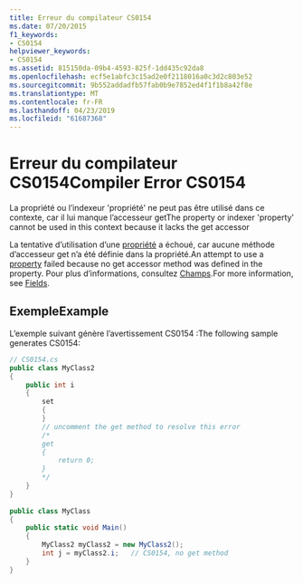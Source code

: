 ```yaml
---
title: Erreur du compilateur CS0154
ms.date: 07/20/2015
f1_keywords:
- CS0154
helpviewer_keywords:
- CS0154
ms.assetid: 815150da-09b4-4593-825f-1dd435c92da8
ms.openlocfilehash: ecf5e1abfc3c15ad2e0f2118016a0c3d2c803e52
ms.sourcegitcommit: 9b552addadfb57fab0b9e7852ed4f1f1b8a42f8e
ms.translationtype: MT
ms.contentlocale: fr-FR
ms.lasthandoff: 04/23/2019
ms.locfileid: "61687368"
---
```

# <a name="compiler-error-cs0154"></a><span data-ttu-id="fe88b-102">Erreur du compilateur CS0154</span><span class="sxs-lookup"><span data-stu-id="fe88b-102">Compiler Error CS0154</span></span>
<span data-ttu-id="fe88b-103">La propriété ou l’indexeur 'propriété' ne peut pas être utilisé dans ce contexte, car il lui manque l’accesseur get</span><span class="sxs-lookup"><span data-stu-id="fe88b-103">The property or indexer 'property' cannot be used in this context because it lacks the get accessor</span></span>  
  
 <span data-ttu-id="fe88b-104">La tentative d’utilisation d’une [propriété](../../csharp/programming-guide/classes-and-structs/using-properties.md) a échoué, car aucune méthode d’accesseur get n’a été définie dans la propriété.</span><span class="sxs-lookup"><span data-stu-id="fe88b-104">An attempt to use a [property](../../csharp/programming-guide/classes-and-structs/using-properties.md) failed because no get accessor method was defined in the property.</span></span> <span data-ttu-id="fe88b-105">Pour plus d’informations, consultez [Champs](../../csharp/programming-guide/classes-and-structs/fields.md).</span><span class="sxs-lookup"><span data-stu-id="fe88b-105">For more information, see [Fields](../../csharp/programming-guide/classes-and-structs/fields.md).</span></span>  
  
## <a name="example"></a><span data-ttu-id="fe88b-106">Exemple</span><span class="sxs-lookup"><span data-stu-id="fe88b-106">Example</span></span>  
 <span data-ttu-id="fe88b-107">L’exemple suivant génère l’avertissement CS0154 :</span><span class="sxs-lookup"><span data-stu-id="fe88b-107">The following sample generates CS0154:</span></span>  
  
```csharp  
// CS0154.cs  
public class MyClass2  
{  
    public int i  
    {  
        set  
        {  
        }  
        // uncomment the get method to resolve this error  
        /*  
        get  
        {  
            return 0;  
        }  
        */  
    }  
}  
  
public class MyClass  
{  
    public static void Main()  
    {  
        MyClass2 myClass2 = new MyClass2();  
        int j = myClass2.i;   // CS0154, no get method  
    }  
}  
```
